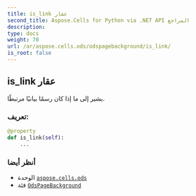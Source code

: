 ```yaml
---
title: is_link عقار
second_title: Aspose.Cells for Python via .NET API المراجع
description:
type: docs
weight: 70
url: /ar/aspose.cells.ods/odspagebackground/is_link/
is_root: false
---
```

##  is_link عقار

يشير إلى ما إذا كان رسمًا بيانيًا مرتبطًا.
###  تعريف:
```python
@property
def is_link(self):
    ...
```

###  أنظر أيضا
* الوحدة [`aspose.cells.ods`](../../)
* فئة [`OdsPageBackground`](/cells/python-net/ar/aspose.cells.ods/odspagebackground)
